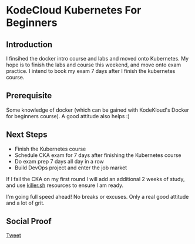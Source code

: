 
# KodeCloud Kubernetes For Beginners

## Introduction

I finsihed the docker intro course and labs and moved onto Kubernetes. My hope is to finish the labs and course this weekend, and move onto exam practice. I intend to book my exam 7 days after I finish the kubernetes course. 

## Prerequisite

Some knowledge of docker (which can be gained with KodeKloud's Docker for beginners course). A good attitude also helps :)

## Next Steps

- Finish the Kubernetes course
- Schedule CKA exam for 7 days after finishing the Kubernetes course
- Do exam prep 7 days all day in a row
- Build DevOps project and enter the job market

If I fail the CKA on my first round I will add an additional 2 weeks of study, and use [killer.sh](https://killer.sh/cka) resources to ensure I am ready. 

I'm going full speed ahead! No breaks or excuses. Only a real good attitude and a lot of grit.

## Social Proof

[Tweet]()
